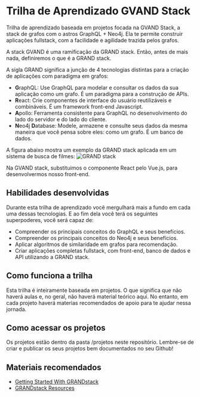 # Trilha de Aprendizado GVAND Stack

Trilha de aprendizado baseada em projetos focada na GVAND Stack, a stack de grafos com o astros GraphQL + Neo4j. Ela te permite construir aplicações fullstack, com a facilidade e agilidade trazida pelos grafos.

A stack GVAND é uma ramificação da GRAND stack. Então, antes de mais nada, definiremos o que é a GRAND stack.

A sigla GRAND significa a junção de 4 tecnologias distintas para a criação de aplicações com paradigma em grafos:
* **G**raphQL: Use GraphQL para modelar e consultar os dados da sua aplicação como um grafo. É um paradigma para a construção de APIs.
* **R**eact: Crie componentes de interface do usuário reutilizáveis e combináveis. É um framework front-end Javascript.
* **A**pollo: Ferramenta consistente para GraphQL no desenvolvimento do lado do servidor e do lado do cliente.
* **N**eo4j **D**atabase: Modele, armazene e consulte seus dados da mesma maneira que você pensa sobre eles: como um grafo. É um banco de dados.

A figura abaixo mostra um exemplo da GRAND stack aplicada em um sistema de busca de filmes:
![GRAND stack](https://grandstack.io/assets/img/grandstack_architecture.png)

Na GVAND stack, substituimos o componente React pelo Vue.js, para desenvolvermos nosso front-end.

## Habilidades desenvolvidas

Durante esta trilha de aprendizado você mergulhará mais a fundo em cada uma dessas tecnologias. E ao fim dela você terá os seguintes superpoderes, você será capaz de:
* Compreender os principais conceitos do GraphQL e seus benefícios.
* Compreender os principais conceitos do Neo4j e seus benefícios.
* Aplicar algoritmos de similaridade em grafos para recomendação.
* Criar aplicações completas fullstack, com front-end, banco de dados e API utilizando a GRAND stack.

## Como funciona a trilha

Esta trilha é inteiramente baseada em projetos. O que significa que não haverá aulas e, no geral, não haverá material teórico aqui. No entanto, em cada projeto haverá materias recomendados de apoio para te ajudar nessa jornada. 

## Como acessar os projetos

Os projetos estão dentro da pasta /projetos neste repositório. Lembre-se de criar e publicar os seus projetos bem documentados no seu Github!

## Materiais recomendados

* [Getting Started With GRANDstack](https://grandstack.io/docs/getting-started-neo4j-graphql)
* [GRANDstack Resources](https://grandstack.io/docs/grandstack-resources)
